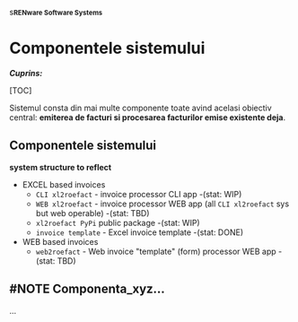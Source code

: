 s<small>**RENware Software Systems**</small>

# Componentele sistemului


***Cuprins:***

[TOC]


Sistemul consta din mai multe componente toate avind acelasi obiectiv central: **emiterea de facturi si procesarea facturilor emise existente deja**. 



## Componentele sistemului

<!-- TODO: info preluata din CHANGELOG: -->

**system structure to reflect**

* EXCEL based invoices
    * `CLI xl2roefact` - invoice processor CLI app -(stat: WIP)
    * `WEB xl2roefact` - invoice processor WEB app (all `CLI xl2roefact` sys but web operable) -(stat: TBD)
    * `xl2roefact PyPi` public package -(stat: WIP)
    * `invoice template` - Excel invoice template -(stat: DONE)
* WEB based invoices
    * `web2roefact` - Web invoice "template" (form) processor WEB app -(stat: TBD)








## #NOTE Componenta_xyz...

...
